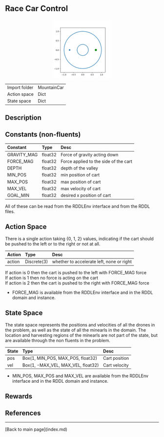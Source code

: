 <p style="font-size:25px;text-align:left"><b>Race Car Control</b></p>

<div style="width:100%;text-align:center;">
  <a href="images/racecar.gif">
    <img src="images/racecar.gif" height="190" width="190" />
  </a>
</div>

|       |      |
|:------------------|:------------|
| Import folder     | MountainCar |
| Action space      | Dict        |
| State space       | Dict        |

## Description


## Constants (non-fluents)

| Constant     | Type             |  Desc                                               |
|:-------------|:-----------------|:----------------------------------------------------|
| GRAVITY_MAG  | float32          |  Force of gravity acting down                       |
| FORCE_MAG    | float32          |  Force applied to the side of the cart              |
| DEPTH        | float32          |  depth of the valley                                |
| MIN_POS      | float32          |  min position of cart                               |
| MAX_POS      | float32          |  max position of cart                               |
| MAX_VEL      | float32          |  max velocity of cart                               |
| GOAL_MIN     | float32          |  desired x position of cart                         |


All of these can be read from the RDDLEnv interface and from the RDDL files.

## Action Space

There is a single action taking {0, 1, 2} values, indicating if the cart should be pushed to the left or to the right or not at all.

| Action               | Type             |  Desc                                                  |
|:---------------------|:-----------------|:-------------------------------------------------------|
| action               | Discrete(3)      |  whether to accelerate left, none or right             |

If action is 0 then the cart is pushed to the left with FORCE_MAG force \
If action is 1 then no force is acting on the cart \
If action is 2 then the cart is pushed to the right with FORCE_MAG force 

- FORCE_MAG is available from the RDDLEnv interface and in the RDDL domain and instance.

## State Space

The state space represents the positions and velocities of all the drones in the problem, as well as the state of all the minearls in the domain.
The location and harvesting regions of the minearls are not part of the state, but are available through the non fluents in the problem.

| State             | Type                                   |  Desc                         |
|:------------------|:---------------------------------------|:------------------------------|
| pos               | Box(1, MIN_POS, MAX_POS, float32)      |  Cart position                |
| vel               | Box(1, -MAX_VEL, MAX_VEL, float32)     |  Cart velocity                |

- MIN_POS, MAX_POS and MAX_VEL are available from the RDDLEnv interface and in the RDDL domain and instance.

## Rewards


## References


<hr>
[Back to main page](index.md)
